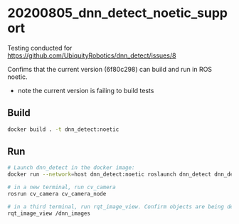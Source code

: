 # 20200805_dnn_detect_noetic_support

Testing conducted for https://github.com/UbiquityRobotics/dnn_detect/issues/8

Confims that the current version (6f80c298) can build and run in ROS noetic.

 - note the current version is failing to build tests

## Build 
```bash
docker build . -t dnn_detect:noetic
```

## Run
```bash
# Launch dnn_detect in the docker image:
docker run --network=host dnn_detect:noetic roslaunch dnn_detect dnn_detect.launch camera:=cv_camera image:=image_raw
```
```bash
# in a new terminal, run cv_camera
rosrun cv_camera cv_camera_node
```
```bash
# in a third terminal, run rqt_image_view. Confirm objects are being detected
rqt_image_view /dnn_images
```
